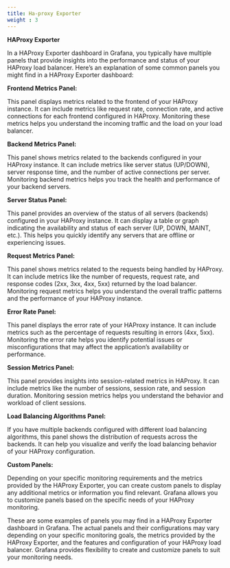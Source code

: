 ```yaml
---
title: Ha-proxy Exporter
weight : 3
---
```


**HAProxy Exporter**

In a HAProxy Exporter dashboard in Grafana, you typically have multiple panels that provide insights into the performance and status of your HAProxy load balancer. Here’s an explanation of some common panels you might find in a HAProxy Exporter dashboard:

**Frontend Metrics Panel:**

This panel displays metrics related to the frontend of your HAProxy instance. It can include metrics like request rate, connection rate, and active connections for each frontend configured in HAProxy. Monitoring these metrics helps you understand the incoming traffic and the load on your load balancer.

**Backend Metrics Panel:**

This panel shows metrics related to the backends configured in your HAProxy instance. It can include metrics like server status (UP/DOWN), server response time, and the number of active connections per server. Monitoring backend metrics helps you track the health and performance of your backend servers.

**Server Status Panel:**

This panel provides an overview of the status of all servers (backends) configured in your HAProxy instance. It can display a table or graph indicating the availability and status of each server (UP, DOWN, MAINT, etc.). This helps you quickly identify any servers that are offline or experiencing issues.

**Request Metrics Panel:**

This panel shows metrics related to the requests being handled by HAProxy. It can include metrics like the number of requests, request rate, and response codes (2xx, 3xx, 4xx, 5xx) returned by the load balancer. Monitoring request metrics helps you understand the overall traffic patterns and the performance of your HAProxy instance.

**Error Rate Panel:**

This panel displays the error rate of your HAProxy instance. It can include metrics such as the percentage of requests resulting in errors (4xx, 5xx). Monitoring the error rate helps you identify potential issues or misconfigurations that may affect the application’s availability or performance.

**Session Metrics Panel:**

This panel provides insights into session-related metrics in HAProxy. It can include metrics like the number of sessions, session rate, and session duration. Monitoring session metrics helps you understand the behavior and workload of client sessions.

**Load Balancing Algorithms Panel:**

If you have multiple backends configured with different load balancing algorithms, this panel shows the distribution of requests across the backends. It can help you visualize and verify the load balancing behavior of your HAProxy configuration.

**Custom Panels:**

Depending on your specific monitoring requirements and the metrics provided by the HAProxy Exporter, you can create custom panels to display any additional metrics or information you find relevant. Grafana allows you to customize panels based on the specific needs of your HAProxy monitoring.

These are some examples of panels you may find in a HAProxy Exporter dashboard in Grafana. The actual panels and their configurations may vary depending on your specific monitoring goals, the metrics provided by the HAProxy Exporter, and the features and configuration of your HAProxy load balancer. Grafana provides flexibility to create and customize panels to suit your monitoring needs.












